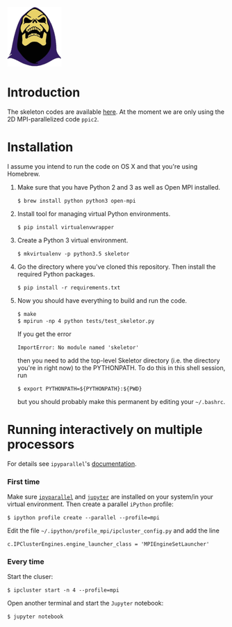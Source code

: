 ![alt text](https://github.com/nbia-astro/skeletor/raw/master/images/logo.png)

# Introduction

The skeleton codes are available
[here](http://picksc.idre.ucla.edu/software/skeleton-code/). At the moment we
are only using the 2D MPI-parallelized code `ppic2`.

# Installation

I assume you intend to run the code on OS X and that you're using Homebrew.

1.  Make sure that you have Python 2 and 3 as well as Open MPI installed.

    ```
    $ brew install python python3 open-mpi
    ```

2.  Install tool for managing virtual Python environments.

    ```
    $ pip install virtualenvwrapper
    ```

3.  Create a Python 3 virtual environment.

    ```
    $ mkvirtualenv -p python3.5 skeletor
    ```

4.  Go the directory where you've cloned this repository. Then install the
    required Python packages.

    ```
    $ pip install -r requirements.txt
    ```

5.  Now you should have everything to build and run the code.

    ```
    $ make
    $ mpirun -np 4 python tests/test_skeletor.py
    ```

    If you get the error

    ```
    ImportError: No module named 'skeletor'
    ```

    then you need to add the top-level Skeletor directory (i.e. the directory
    you're in right now) to the PYTHONPATH. To do this in this shell session,
    run

    ```
    $ export PYTHONPATH=${PYTHONPATH}:${PWD}
    ```

    but you should probably make this permanent by editing your `~/.bashrc`.

# Running interactively on multiple processors

For details see `ipyparallel`'s
[documentation](https://ipyparallel.readthedocs.io/).

### First time

Make sure [`ipyparallel`](https://pypi.python.org/pypi/ipyparallel) and
[`jupyter`](https://pypi.python.org/pypi/jupyter) are installed on your
system/in your virtual environment. Then create a parallel `iPython` profile:

```
$ ipython profile create --parallel --profile=mpi
```

Edit the file `~/.ipython/profile_mpi/ipcluster_config.py` and add the line

```
c.IPClusterEngines.engine_launcher_class = 'MPIEngineSetLauncher'
```

### Every time

Start the cluser:

```
$ ipcluster start -n 4 --profile=mpi
```

Open another terminal and start the `Jupyter` notebook:

```
$ jupyter notebook
```
